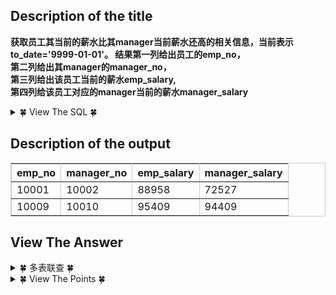 ## Description of the title

**获取员工其当前的薪水比其manager当前薪水还高的相关信息，当前表示to_date='9999-01-01'。
结果第一列给出员工的emp_no，<br>
第二列给出其manager的manager_no，<br>
第三列给出该员工当前的薪水emp_salary,<br>
第四列给该员工对应的manager当前的薪水manager_salary**<br>

<details>
<summary>&#127808; View The SQL &#127808;</summary>

```sql
CREATE TABLE `dept_emp` (
`emp_no` int(11) NOT NULL,
`dept_no` char(4) NOT NULL,
`from_date` date NOT NULL,
`to_date` date NOT NULL,
PRIMARY KEY (`emp_no`,`dept_no`));
CREATE TABLE `dept_manager` (
`dept_no` char(4) NOT NULL,
`emp_no` int(11) NOT NULL,
`from_date` date NOT NULL,
`to_date` date NOT NULL,
PRIMARY KEY (`emp_no`,`dept_no`));
CREATE TABLE `salaries` (
`emp_no` int(11) NOT NULL,
`salary` int(11) NOT NULL,
`from_date` date NOT NULL,
`to_date` date NOT NULL,
PRIMARY KEY (`emp_no`,`from_date`));
```
</details>

## Description of the output

<table cellpadding="2" cellspacing="0" border="1" bordercolor="#cccccc">
<tbody>
<tr>
<th>
emp_no
</th>
<th>
manager_no
</th>
<th>
emp_salary
</th>
<th>
manager_salary
</th>
</tr>
</tbody>
<tbody>
<tr>
<td>
10001
</td>
<td>
10002
</td>
<td>
88958
</td>
<td>
72527
</td>
</tr>
<tr>
<td>
10009
</td>
<td>
10010
</td>
<td>
95409
</td>
<td>
94409
</td>
</tr>
</tbody>
</table>

## View The Answer


<details>
<summary>&#127808; 多表联查 &#127808;</summary>

```sql
SELECT a.emp_no, b.manager_no, a.emp_salary, b.manager_salary
FROM
    # a表为员工表与工资表连接
    (SELECT de.dept_no, de.emp_no, s.salary AS emp_salary
    FROM dept_emp de, salaries s
    WHERE de.emp_no = s.emp_no
    AND s.to_date = '9999-01-01') a,
    # b表为manager表与工资表连接
    (SELECT dm.dept_no, dm.emp_no AS manager_no, s.salary AS manager_salary
    FROM dept_manager  dm, salaries s
    WHERE dm.emp_no = s.emp_no
    AND s.to_date = '9999-01-01') b

WHERE a.dept_no = b.dept_no
AND a.emp_salary > b.manager_salary;
```
</details>

<details>
<summary>&#127808; View The Points &#127808;</summary>

1. 分别查询manager表与employee表
2. 联结两表，条件为部门编号相等，要求员工工资 > 经理工资
</details>

